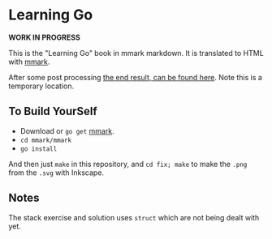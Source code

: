 # Learning Go

**WORK IN PROGRESS**

This is the "Learning Go" book in mmark markdown. It is translated
to HTML with [mmark](https://github.com/miekg/mmark).

After some post processing [the end result, can be found here](http://miek.nl/go/learninggo.html).
Note this is a temporary location.

## To Build YourSelf

* Download or `go get` [mmark](https://github.com/miekg/mmark).
* `cd mmark/mmark`
* `go install`

And then just `make` in this repository, and `cd fix; make` to make the `.png` from the `.svg`
with Inkscape.

## Notes

The stack exercise and solution uses `struct` which are not being dealt with yet.
